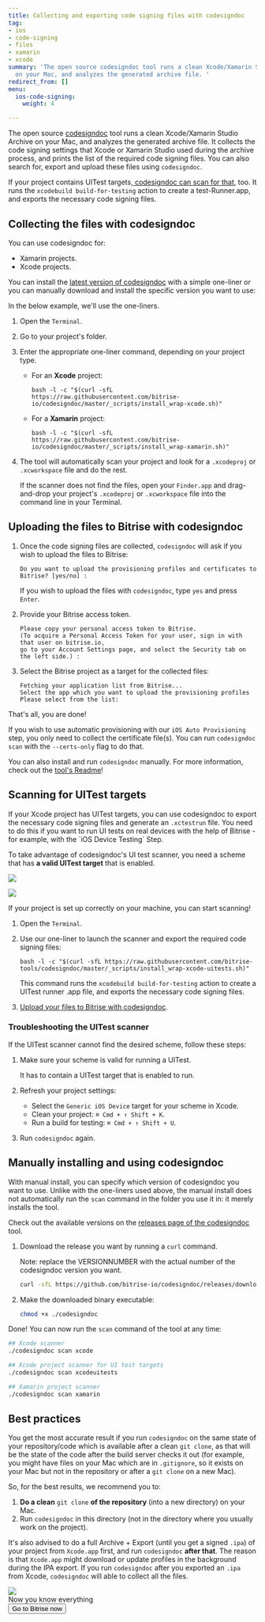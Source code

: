 ```yaml
---
title: Collecting and exporting code signing files with codesigndoc
tag:
- ios
- code-signing
- files
- xamarin
- xcode
summary: 'The open source codesigndoc tool runs a clean Xcode/Xamarin Studio Archive
  on your Mac, and analyzes the generated archive file. '
redirect_from: []
menu:
  ios-code-signing:
    weight: 4

---
```

The open source [codesigndoc](https://github.com/bitrise-tools/codesigndoc) tool runs a clean Xcode/Xamarin Studio Archive on your Mac, and analyzes the generated archive file. It collects the code signing settings that Xcode or Xamarin Studio used during the archive process, and prints the list of the required code signing files. You can also search for, export and upload these files using `codesigndoc`.

If your project contains UITest targets,[ codesigndoc can scan for that](/code-signing/ios-code-signing/collecting-files-with-codesigndoc/#scanning-for-uitest-targets), too. It runs the `xcodebuild build-for-testing` action to create a test-Runner.app, and exports the necessary code signing files.

## Collecting the files with codesigndoc

You can use codesigndoc for:

* Xamarin projects.
* Xcode projects.

You can install the [latest version of codesigndoc](https://github.com/bitrise-io/codesigndoc/releases) with a simple one-liner or you can manually download and install the specific version you want to use:

In the below example, we'll use the one-liners.

1. Open the `Terminal`.
2. Go to your project's folder.
3. Enter the appropriate one-liner command, depending on your project type.
   * For an **Xcode** project:

         bash -l -c "$(curl -sfL https://raw.githubusercontent.com/bitrise-io/codesigndoc/master/_scripts/install_wrap-xcode.sh)"
   * For a **Xamarin** project:

         bash -l -c "$(curl -sfL https://raw.githubusercontent.com/bitrise-io/codesigndoc/master/_scripts/install_wrap-xamarin.sh)"
4. The tool will automatically scan your project and look for a `.xcodeproj` or `.xcworkspace` file and do the rest.

   If the scanner does not find the files, open your `Finder.app` and drag-and-drop your project's `.xcodeproj` or `.xcworkspace` file into the command line in your Terminal.

## Uploading the files to Bitrise with codesigndoc

1. Once the code signing files are collected, `codesigndoc` will ask if you wish to upload the files to Bitrise:

       Do you want to upload the provisioning profiles and certificates to Bitrise? [yes/no] :

   If you wish to upload the files with `codesigndoc`, type `yes` and press `Enter`.
2. Provide your Bitrise access token.

       Please copy your personal access token to Bitrise.
       (To acquire a Personal Access Token for your user, sign in with that user on bitrise.io,
       go to your Account Settings page, and select the Security tab on the left side.) :
3. Select the Bitrise project as a target for the collected files:

       Fetching your application list from Bitrise...
       Select the app which you want to upload the provisioning profiles
       Please select from the list:

That's all, you are done!

If you wish to use automatic provisioning with our `iOS Auto Provisioning` step, you only need to collect the certificate file(s). You can run `codesigndoc scan` with the `--certs-only` flag to do that.

You can also install and run `codesigndoc` manually. For more information, check out the [tool's Readme](https://github.com/bitrise-tools/codesigndoc)!

## Scanning for UITest targets

If your Xcode project has UITest targets, you can use codesigndoc to export the necessary code signing files and generate an `.xctestrun` file. You need to do this if you want to run UI tests on real devices with the help of Bitrise - for example, with the \`iOS Device Testing\` Step.

To take advantage of codesigndoc's UI test scanner, you need a scheme that has **a valid UITest target** that is enabled.

![](/img/uitest-target.png)

![](/img/uitest-target-enabled.png)

If your project is set up correctly on your machine, you can start scanning!

1. Open the `Terminal`.
2. Use our one-liner to launch the scanner and export the required code signing files:

       bash -l -c "$(curl -sfL https://raw.githubusercontent.com/bitrise-tools/codesigndoc/master/_scripts/install_wrap-xcode-uitests.sh)"

   This command runs the `xcodebuild build-for-testing` action to create a UITest runner .app file, and exports the necessary code signing files.
3. [Upload your files to Bitrise with codesigndoc](/code-signing/ios-code-signing/collecting-files-with-codesigndoc/#uploading-the-files-to-bitrise-with-codesigndoc).

### Troubleshooting the UITest scanner

If the UITest scanner cannot find the desired scheme, follow these steps:

1. Make sure your scheme is valid for running a UITest.

   It has to contain a UITest target that is enabled to run.
2. Refresh your project settings:
   * Select the `Generic iOS Device` target for your scheme in Xcode.
   * Clean your project: `⌘ Cmd + ↑ Shift + K`.
   * Run a build for testing: `⌘ Cmd + ↑ Shift + U`.
3. Run `codesigndoc` again.

## Manually installing and using codesigndoc

With manual install, you can specify which version of codesigndoc you want to use. Unlike with the one-liners used above, the manual install does not automatically run the `scan` command in the folder you use it in: it merely installs the tool.

Check out the available versions on the [releases page of the codesigndoc](https://github.com/bitrise-io/codesigndoc/releases) tool.

1. Download the release you want by running a `curl` command.

   Note: replace the VERSIONNUMBER with the actual number of the codesigndoc version you want.

   ```bash
   curl -sfL https://github.com/bitrise-io/codesigndoc/releases/download/VERSIONNUMBER/codesigndoc-Darwin-x86_64 > ./codesigndoc
   ```
2. Make the downloaded binary executable:

   ```bash
   chmod +x ./codesigndoc
   ```

Done! You can now run the `scan` command of the tool at any time:

```bash
## Xcode scanner
./codesigndoc scan xcode

## Xcode project scanner for UI test targets
./codesigndoc scan xcodeuitests

## Xamarin project scanner
./codesigndoc scan xamarin
```

## Best practices

You get the most accurate result if you run `codesigndoc` on the same state of your repository/code which is available after a clean `git clone`, as that will be the state of the code after the build server checks it out (for example, you might have files on your Mac which are in `.gitignore`, so it exists on your Mac but not in the repository or after a `git clone` on a new Mac).

So, for the best results, we recommend you to:

1. **Do a clean** `git clone` **of the repository** (into a new directory) on your Mac.
2. Run `codesigndoc` in this directory (not in the directory where you usually work on the project).

It's also advised to do a full Archive + Export (until you get a signed `.ipa`) of your project from `Xcode.app` first, and run `codesigndoc` **after that**. The reason is that `Xcode.app` might download or update profiles in the background during the IPA export. If you run `codesigndoc` after you exported an `.ipa` from Xcode, `codesigndoc` will able to collect all the files.

<div class="banner">
	<img src="/assets/images/banner-bg-888x170.png" style="border: none;">
	<div class="deploy-text">Now you know everything</div>
	<a target="_blank" href="https://app.bitrise.io/dashboard/builds"><button class="button">Go to Bitrise now</button></a>
</div>